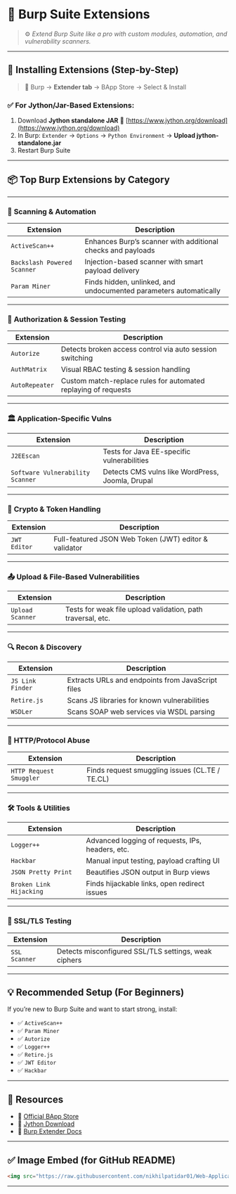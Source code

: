 # 🔌 **Burp Suite Extensions**

> ⚙️ *Extend Burp Suite like a pro with custom modules, automation, and vulnerability scanners.*

---

## 🧰 **Installing Extensions (Step-by-Step)**

> 🧠 Burp → **Extender tab** → BApp Store → Select & Install

### ✅ **For Jython/Jar-Based Extensions:**

1. Download **Jython standalone JAR**
   🔗 [https://www.jython.org/download](https://www.jython.org/download)
2. In Burp:
   `Extender` → `Options` → `Python Environment` → **Upload jython-standalone.jar**
3. Restart Burp Suite

---

## 📦 **Top Burp Extensions by Category**

---

### 🧪 **Scanning & Automation**

| Extension                   | Description                                                       |
| --------------------------- | ----------------------------------------------------------------- |
| `ActiveScan++`              | Enhances Burp’s scanner with additional checks and payloads       |
| `Backslash Powered Scanner` | Injection-based scanner with smart payload delivery               |
| `Param Miner`               | Finds hidden, unlinked, and undocumented parameters automatically |

---

### 🔐 **Authorization & Session Testing**

| Extension      | Description                                                    |
| -------------- | -------------------------------------------------------------- |
| `Autorize`     | Detects broken access control via auto session switching       |
| `AuthMatrix`   | Visual RBAC testing & session handling                         |
| `AutoRepeater` | Custom match-replace rules for automated replaying of requests |

---

### 🏛️ **Application-Specific Vulns**

| Extension                        | Description                                      |
| -------------------------------- | ------------------------------------------------ |
| `J2EEscan`                       | Tests for Java EE-specific vulnerabilities       |
| `Software Vulnerability Scanner` | Detects CMS vulns like WordPress, Joomla, Drupal |

---

### 🔐 **Crypto & Token Handling**

| Extension    | Description                                           |
| ------------ | ----------------------------------------------------- |
| `JWT Editor` | Full-featured JSON Web Token (JWT) editor & validator |

---

### 📤 **Upload & File-Based Vulnerabilities**

| Extension        | Description                                                 |
| ---------------- | ----------------------------------------------------------- |
| `Upload Scanner` | Tests for weak file upload validation, path traversal, etc. |

---

### 🔍 **Recon & Discovery**

| Extension        | Description                                       |
| ---------------- | ------------------------------------------------- |
| `JS Link Finder` | Extracts URLs and endpoints from JavaScript files |
| `Retire.js`      | Scans JS libraries for known vulnerabilities      |
| `WSDLer`         | Scans SOAP web services via WSDL parsing          |

---

### 🧾 **HTTP/Protocol Abuse**

| Extension               | Description                                    |
| ----------------------- | ---------------------------------------------- |
| `HTTP Request Smuggler` | Finds request smuggling issues (CL.TE / TE.CL) |

---

### 🛠️ **Tools & Utilities**

| Extension               | Description                                      |
| ----------------------- | ------------------------------------------------ |
| `Logger++`              | Advanced logging of requests, IPs, headers, etc. |
| `Hackbar`               | Manual input testing, payload crafting UI        |
| `JSON Pretty Print`     | Beautifies JSON output in Burp views             |
| `Broken Link Hijacking` | Finds hijackable links, open redirect issues     |

---

### 🔐 **SSL/TLS Testing**

| Extension     | Description                                          |
| ------------- | ---------------------------------------------------- |
| `SSL Scanner` | Detects misconfigured SSL/TLS settings, weak ciphers |

---

## 💡 **Recommended Setup (For Beginners)**

If you’re new to Burp Suite and want to start strong, install:

* ✅ `ActiveScan++`
* ✅ `Param Miner`
* ✅ `Autorize`
* ✅ `Logger++`
* ✅ `Retire.js`
* ✅ `JWT Editor`
* ✅ `Hackbar`

---

## 🔗 **Resources**

* 🔗 [Official BApp Store](https://portswigger.net/bappstore)
* 🔗 [Jython Download](https://www.jython.org/download)
* 🔗 [Burp Extender Docs](https://portswigger.net/burp/documentation/extender)

---

## ✅ Image Embed (for GitHub README)

```html
<img src="https://raw.githubusercontent.com/nikhilpatidar01/Web-Application-Penetration-Testing/Master/Other/Images/Target%20Tab.jpeg" alt="Burp Suite Target Tab" width="600">
```

---


